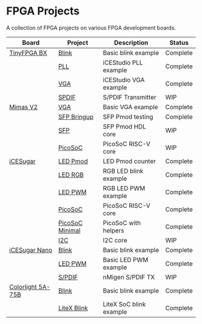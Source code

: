 # FPGA Projects
A collection of FPGA projects on various FPGA development boards.

| Board                                     | Project                                          | Description             | Status   |
|-------------------------------------------|--------------------------------------------------|-------------------------|----------|
| [TinyFPGA BX](https://git.io/JqHP9)       | [Blink](tinyfpga-bx/blink)                       | Basic blink example     | Complete |
|                                           | [PLL](tinyfpga-bx/pll)                           | iCEStudio PLL example   | Complete |
|                                           | [VGA](tinyfpga-bx/vga)                           | iCEStudio VGA example   | Complete |
|                                           | [SPDIF](tinyfpga-bx/spdif)                       | S/PDIF Transmitter      | WIP      |
| [Mimas V2](https://bit.ly/3bJLmcm)        | [VGA](mimas-v2/vga)                              | Basic VGA example       | Complete |
|                                           | [SFP Bringup](mimas-v2/sfp-bringup)              | SFP Pmod testing        | Complete |
|                                           | [SFP](mimas-v2/sfp)                              | SFP Pmod HDL core       | WIP      |
|                                           | [PicoSoC](mimas-v2/picosoc)                      | PicoSoC RISC-V core     | WIP      |
| [iCESugar](https://git.io/JqHPY)          | [LED Pmod](icesugar/led_pmod)                    | LED Pmod counter        | Complete |
|                                           | [LED RGB](icesugar/led_rgb)                      | RGB LED blink example   | Complete |
|                                           | [LED PWM](icesugar/led_pwm)                      | RGB LED PWM example     | Complete |
|                                           | [PicoSoC](icesugar/picosoc)                      | PicoSoC RISC-V core     | Complete |
|                                           | [PicoSoC Minimal](icesugar/picosoc-minimal)      | PicoSoC with helpers    | Complete |
|                                           | [I2C](icesugar/i2c)                              | I2C core                | WIP      |
| [iCESugar Nano](https://git.io/JqHiX)     | [Blink](icesugar-nano/blink)                     | Basic blink example     | Complete |
|                                           | [LED PWM](icesugar-nano/led_pwm)                 | Basic LED PWM example   | Complete |
|                                           | [S/PDIF](icesugar-nano/spdif)                    | nMigen S/PDIF TX        | WIP      |
| [Colorlight 5A-75B](https://git.io/Jc9iW) | [Blink](colorlight-5a-75b/blink)                 | Basic blink example     | Complete |
|                                           | [LiteX Blink](colorlight-5a-75b/litex_blink)     | LiteX SoC blink example | Complete |
